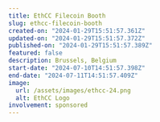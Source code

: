 ```yaml
---
title: EthCC Filecoin Booth
slug: ethcc-filecoin-booth
created-on: "2024-01-29T15:51:57.361Z"
updated-on: "2024-01-29T15:51:57.372Z"
published-on: "2024-01-29T15:51:57.389Z"
featured: false
description: Brussels, Belgium
start-date: "2024-07-10T14:51:57.398Z"
end-date: "2024-07-11T14:51:57.409Z"
image:
  url: /assets/images/ethcc-24.png
  alt: EthCC Logo
involvement: sponsored
---
```

